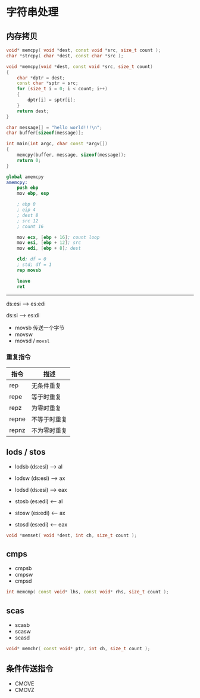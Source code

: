 # 字符串处理

## 内存拷贝

```cpp
void* memcpy( void *dest, const void *src, size_t count );
char *strcpy( char *dest, const char *src );
```

```cpp
void *memcpy(void *dest, const void *src, size_t count)
{
    char *dptr = dest;
    const char *sptr = src;
    for (size_t i = 0; i < count; i++)
    {
        dptr[i] = sptr[i];
    }
    return dest;
}

char message[] = "hello world!!!\n";
char buffer[sizeof(message)];

int main(int argc, char const *argv[])
{
    memcpy(buffer, message, sizeof(message));
    return 0;
}
```

```s
global amemcpy
amemcpy:
    push ebp
    mov ebp, esp

    ; ebp 0
    ; eip 4
    ; dest 8
    ; src 12
    ; count 16

    mov ecx, [ebp + 16]; count loop
    mov esi, [ebp + 12]; src
    mov edi, [ebp + 8]; dest

    cld; df = 0
    ; std; df = 1
    rep movsb

    leave
    ret
```

----

ds:esi --> es:edi

ds:si --> es:di

- movsb 传送一个字节
- movsw
- movsd / `movsl`

### 重复指令

| 指令  | 描述         |
| ----- | ------------ |
| rep   | 无条件重复   |
| repe  | 等于时重复   |
| repz  | 为零时重复   |
| repne | 不等于时重复 |
| repnz | 不为零时重复 |

## lods / stos

- lodsb (ds:esi) --> al
- lodsw (ds:esi) --> ax
- lodsd (ds:esi) --> eax

- stosb (es:edi) <-- al
- stosw (es:edi) <-- ax
- stosd (es:edi) <-- eax

```cpp
void *memset( void *dest, int ch, size_t count );
```

## cmps

- cmpsb
- cmpsw
- cmpsd

```cpp
int memcmp( const void* lhs, const void* rhs, size_t count );
```

## scas

- scasb
- scasw
- scasd

```cpp
void* memchr( const void* ptr, int ch, size_t count );
```

## 条件传送指令

- CMOVE
- CMOVZ
